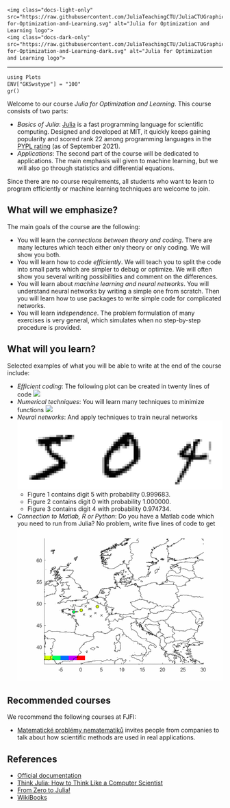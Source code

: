```@raw html
<img class="docs-light-only" src="https://raw.githubusercontent.com/JuliaTeachingCTU/JuliaCTUGraphics/main/logo/Julia-for-Optimization-and-Learning.svg" alt="Julia for Optimization and Learning logo">
<img class="docs-dark-only" src="https://raw.githubusercontent.com/JuliaTeachingCTU/JuliaCTUGraphics/main/logo/Julia-for-Optimization-and-Learning-dark.svg" alt="Julia for Optimization and Learning logo">
```
---

```@setup grsetup
using Plots
ENV["GKSwstype"] = "100"
gr()
```

Welcome to our course *Julia for Optimization and Learning*. This course consists of two parts:
- *Basics of Julia*: [Julia](https://julialang.org/) is a fast programming language for scientific computing. Designed and developed at MIT, it quickly keeps gaining popularity and scored rank 22 among programming languages in the [PYPL rating](https://pypl.github.io/PYPL.html) (as of September 2021).
- *Applications*: The second part of the course will be dedicated to applications. The main emphasis will given to machine learning, but we will also go through statistics and differential equations.

Since there are no course requirements, all students who want to learn to program efficiently or machine learning techniques are welcome to join.

## What will we emphasize?

The main goals of the course are the following:
- You will learn the *connections between theory and coding*. There are many lectures which teach either only theory or only coding. We will show you both.
- You will learn how to *code efficiently*. We will teach you to split the code into small parts which are simpler to debug or optimize. We will often show you several writing possibilities and comment on the differences.
- You will learn about *machine learning and neural networks*. You will understand neural networks by writing a simple one from scratch. Then you will learn how to use packages to write simple code for complicated networks.
- You will learn *independence*. The problem formulation of many exercises is very general, which simulates when no step-by-step procedure is provided.


## What will you learn?

Selected examples of what you will be able to write at the end of the course include:
- *Efficient coding*: The following plot can be created in twenty lines of code
  ![](lecture_03/juliaset.gif)
- *Numerical techniques*: You will learn many techniques to minimize functions
  ![](lecture_08/anim1.gif)
- *Neural networks*: And apply techniques to train neural networks
  ![](lecture_11/nn_intro.svg)
  - Figure 1 contains digit 5 with probability 0.999683.
  - Figure 2 contains digit 0 with probability 1.000000.
  - Figure 3 contains digit 4 with probability 0.974734.
- *Connection to Matlab, R or Python*: Do you have a Matlab code which you need to run from Julia? No problem, write five lines of code to get
  ![](data/Video.gif)


## Recommended courses

We recommend the following courses at FJFI:
- [Matematické problémy nematematiků](http://bilakniha.cvut.cz/cs/predmet5677506.html) invites people from companies to talk about how scientific methods are used in real applications.


## References

- [Official documentation](https://docs.julialang.org/en/v1/)
- [Think Julia: How to Think Like a Computer Scientist](https://benlauwens.github.io/ThinkJulia.jl/latest/book.html#chap01)
- [From Zero to Julia!](https://techytok.com/from-zero-to-julia/)
- [WikiBooks](https://en.wikibooks.org/wiki/Introducing_Julia)
